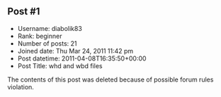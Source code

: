 ## Post #1
- Username: diabolik83
- Rank: beginner
- Number of posts: 21
- Joined date: Thu Mar 24, 2011 11:42 pm
- Post datetime: 2011-04-08T16:35:50+00:00
- Post Title: whd and wbd  files

The contents of this post was deleted because of possible forum rules violation.
